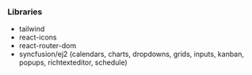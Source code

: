 ### Libraries

- tailwind
- react-icons
- react-router-dom
- syncfusion/ej2 (calendars, charts, dropdowns, grids, inputs, kanban, popups, richtexteditor, schedule)
